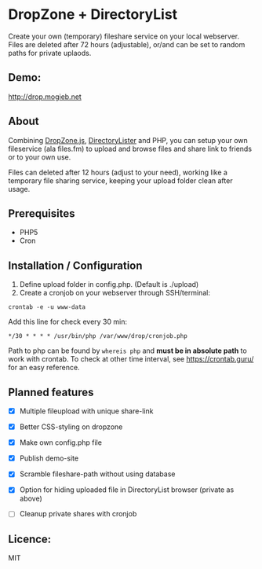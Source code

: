 # DropZone + DirectoryList
Create your own (temporary) fileshare  service on your local webserver. Files are deleted after 72 hours (adjustable), or/and can be set to random paths for private uplaods.

## Demo:
http://drop.mogieb.net


## About
Combining [DropZone.js](https://github.com/enyo/dropzone), [DirectoryLister](https://github.com/DirectoryLister/DirectoryLister) and PHP, you can setup your own fileservice (ala files.fm) to upload and browse files and share link to friends or to your own use.

Files can deleted after 12 hours (adjust to your need), working like a temporary file sharing service, keeping your upload folder clean after usage.

## Prerequisites
* PHP5
* Cron

## Installation / Configuration

1. Define upload folder in config.php. (Default is ./upload)
2. Create a cronjob on your webserver through SSH/terminal:

```
crontab -e -u www-data
```

Add this line for check every 30 min:
```
*/30 * * * * /usr/bin/php /var/www/drop/cronjob.php
```

Path to php can be found by ```whereis php``` and **must be in absolute path** to work with crontab. To check at other time interval, see https://crontab.guru/ for an easy reference.



## Planned features
- [X] Multiple fileupload with unique share-link
- [X] Better CSS-styling on dropzone
- [X] Make own config.php file
- [X] Publish demo-site
- [X] Scramble fileshare-path without using database
- [X] Option for hiding uploaded file in DirectoryList browser (private as above)
- [ ] Cleanup private shares with cronjob


## Licence:
MIT
